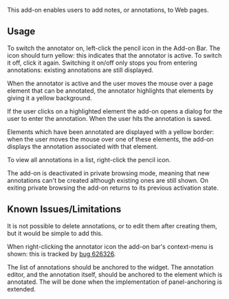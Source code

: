This add-on enables users to add notes, or annotations, to Web pages.

Usage
-----

To switch the annotator on, left-click the pencil icon in the Add-on Bar. The
icon should turn yellow: this indicates that the annotator is active. To switch
it off, click it again. Switching it on/off only stops you from entering
annotations: existing annotations are still displayed.

When the annotator is active and the user moves the mouse over a page element
that can be annotated, the annotator highlights that elements by giving it a
yellow background.

If the user clicks on a highlighted element the add-on opens a dialog for the
user to enter the annotation. When the user hits <return> the annotation is
saved.

Elements which have been annotated are displayed with a yellow border: when the
user moves the mouse over one of these elements, the add-on displays the
annotation associated with that element.

To view all annotations in a list, right-click the pencil icon.

The add-on is deactivated in private browsing mode, meaning that new annotations
can't be created although existing ones are still shown. On exiting private
browsing the add-on returns to its previous activation state.

Known Issues/Limitations
------------------------

It is not possible to delete annotations, or to edit them after creating them,
but it would be simple to add this.

When right-clicking the annotator icon the add-on bar's context-menu is shown:
this is tracked by
[bug 626326](https://bugzilla.mozilla.org/show_bug.cgi?id=626326).

The list of annotations should be anchored to the widget. The annotation
editor, and the annotation itself, should be anchored to the element which is
annotated. The will be done when the implementation of panel-anchoring is
extended.
